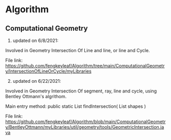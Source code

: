 # Algorithm
## Computational Geometry
1. updated on 6/8/2021:

Involved in Geometry Intersection Of Line and line, or line and Cycle.

File link: https://github.com/fengkeyleaf/Algorithm/tree/main/ComputationalGeometry/IntersectionOfLineOrCycle/myLibraries

2. updated on 6/22/2021:

Involved in Geometry Intersection Of segment, ray, line and cycle, using Bentley Ottmann's algrithom.

Main entry method: public static List<EventPoint2D> findIntersection( List<IntersectionShape> shapes )

File link: https://github.com/fengkeyleaf/Algorithm/blob/main/ComputationalGeometry/BentleyOttmann/myLibraries/util/geometry/tools/GeometricIntersection.java
